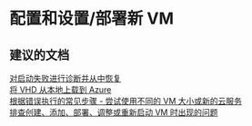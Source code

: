 <properties
    pageTitle="configuration and setup/deploy a new vm"
    description="配置和设置/部署新 VM"
    service="microsoft.compute"
    resource="virtualmachines"
    authors="aashu"
    displayOrder=""
    selfHelpType="generic"
    supportTopicIds="32411844"
    resourceTags="linux, redhat"
    productPesIds="15571"
    cloudEnvironments="public"
/>


# 配置和设置/部署新 VM

## **建议的文档**
[对启动失败进行诊断并从中恢复](https://azure.microsoft.com/blog/boot-diagnostics-for-virtual-machines-v2/)<br>
[将 VHD 从本地上载到 Azure](https://azure.microsoft.com/documentation/articles/virtual-machines-linux-classic-create-upload-vhd/)<br>
[根据错误执行的常见步骤 - 尝试使用不同的 VM 大小或新的云服务](https://azure.microsoft.com/documentation/articles/virtual-machines-windows-allocation-failure/#error-string-lookup)<br>
[排查创建、添加、部署、调整或重新启动 VM 时出现的问题](http://aka.ms/azCreateTroubleshoot)



<!--HONumber=Sep16_HO3-->


